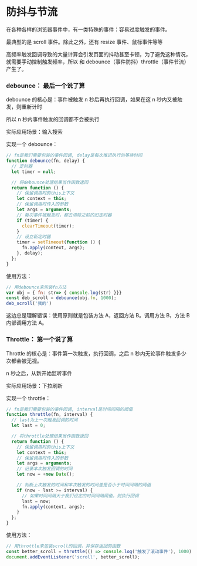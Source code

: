 # 防抖与节流

在各种各样的浏览器事件中，有一类特殊的事件：容易过度触发的事件。

最典型的是 scroll 事件。除此之外，还有 resize 事件、鼠标事件等等

高频率触发回调导致的大量计算会引发页面的抖动甚至卡顿，为了避免这种情况，就需要手动控制触发频率，所以 和 debounce（事件防抖）throttle（事件节流）产生了。

### debounce： 最后一个说了算

debounce 的核心是：事件被触发 n 秒后再执行回调，如果在这 n 秒内又被触发，则重新计时

所以 n 秒内事件触发的回调都不会被执行

实际应用场景：输入搜索

实现一个 debounce：

```js
// fn是我们需要包装的事件回调, delay是每次推迟执行的等待时间
function debounce(fn, delay) {
  // 定时器
  let timer = null;

  // 将debounce处理结果当作函数返回
  return function () {
    // 保留调用时的this上下文
    let context = this;
    // 保留调用时传入的参数
    let args = arguments;
    // 每次事件被触发时，都去清除之前的旧定时器
    if (timer) {
      clearTimeout(timer);
    }
    // 设立新定时器
    timer = setTimeout(function () {
      fn.apply(context, args);
    }, delay);
  };
}
```

使用方法：

```js
// 用debounce来包装fn方法
var obj = { fn: str=> { console.log(str) }}}
const deb_scroll = debounce(obj.fn, 1000);
deb_scroll('我的')
```

这边总是理解错误：使用原则就是包装方法 A，返回方法 B。调用方法 B，方法 B 内部调用方法 A。

### Throttle： 第一个说了算

Throttle 的核心是：事件第一次触发，执行回调，之后 n 秒内无论事件触发多少次都会被无视。

n 秒之后，从新开始监听事件

实际应用场景：下拉刷新

实现一个 throttle：

```js
// fn是我们需要包装的事件回调, interval是时间间隔的阈值
function throttle(fn, interval) {
  // last为上一次触发回调的时间
  let last = 0;

  // 将throttle处理结果当作函数返回
  return function () {
    // 保留调用时的this上下文
    let context = this;
    // 保留调用时传入的参数
    let args = arguments;
    // 记录本次触发回调的时间
    let now = +new Date();

    // 判断上次触发的时间和本次触发的时间差是否小于时间间隔的阈值
    if (now - last >= interval) {
      // 如果时间间隔大于我们设定的时间间隔阈值，则执行回调
      last = now;
      fn.apply(context, args);
    }
  };
}
```

使用方法：

```js
// 用throttle来包装scroll的回调，并保存返回的函数
const better_scroll = throttle(() => console.log('触发了滚动事件'), 1000);
document.addEventListener('scroll', better_scroll);
```

